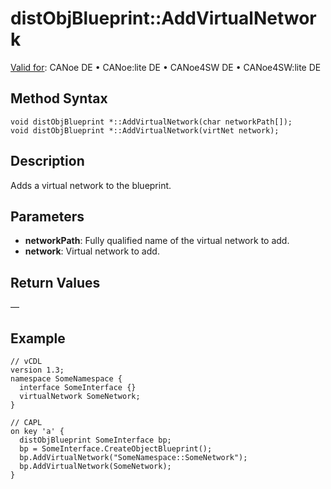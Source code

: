 # distObjBlueprint::AddVirtualNetwork

[Valid for](../../../Shared/FeatureAvailability.md): CANoe DE • CANoe:lite DE • CANoe4SW DE • CANoe4SW:lite DE

## Method Syntax

```plaintext
void distObjBlueprint *::AddVirtualNetwork(char networkPath[]);
void distObjBlueprint *::AddVirtualNetwork(virtNet network);
```

## Description

Adds a virtual network to the blueprint.

## Parameters

- **networkPath**: Fully qualified name of the virtual network to add.
- **network**: Virtual network to add.

## Return Values

—

## Example

```plaintext
// vCDL
version 1.3;
namespace SomeNamespace {
  interface SomeInterface {}
  virtualNetwork SomeNetwork;
}

// CAPL
on key 'a' {
  distObjBlueprint SomeInterface bp;
  bp = SomeInterface.CreateObjectBlueprint();
  bp.AddVirtualNetwork("SomeNamespace::SomeNetwork");
  bp.AddVirtualNetwork(SomeNetwork);
}
```
